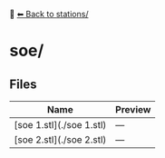 📁 [⬅ Back to stations/](../README.md)

# soe/

## Files

| Name | Preview |
|------|---------|
| [soe 1.stl](./soe 1.stl) | — |
| [soe 2.stl](./soe 2.stl) | — |
